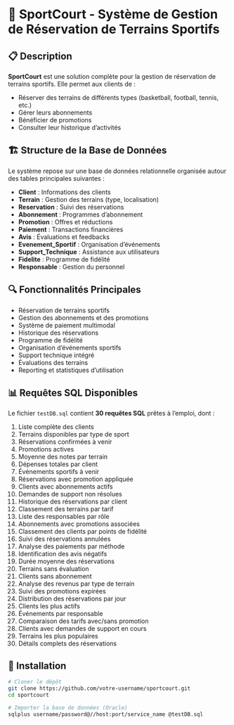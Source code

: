 # 🏀 SportCourt - Système de Gestion de Réservation de Terrains Sportifs

## 📋 Description

**SportCourt** est une solution complète pour la gestion de réservation de terrains sportifs. Elle permet aux clients de :
- Réserver des terrains de différents types (basketball, football, tennis, etc.)
- Gérer leurs abonnements
- Bénéficier de promotions
- Consulter leur historique d’activités

## 🏗️ Structure de la Base de Données

Le système repose sur une base de données relationnelle organisée autour des tables principales suivantes :

- **Client** : Informations des clients
- **Terrain** : Gestion des terrains (type, localisation)
- **Reservation** : Suivi des réservations
- **Abonnement** : Programmes d’abonnement
- **Promotion** : Offres et réductions
- **Paiement** : Transactions financières
- **Avis** : Évaluations et feedbacks
- **Evenement_Sportif** : Organisation d’événements
- **Support_Technique** : Assistance aux utilisateurs
- **Fidelite** : Programme de fidélité
- **Responsable** : Gestion du personnel

## 🔍 Fonctionnalités Principales

- Réservation de terrains sportifs
- Gestion des abonnements et des promotions
- Système de paiement multimodal
- Historique des réservations
- Programme de fidélité
- Organisation d’événements sportifs
- Support technique intégré
- Évaluations des terrains
- Reporting et statistiques d’utilisation

## 📊 Requêtes SQL Disponibles

Le fichier `testDB.sql` contient **30 requêtes SQL** prêtes à l’emploi, dont :

1. Liste complète des clients  
2. Terrains disponibles par type de sport  
3. Réservations confirmées à venir  
4. Promotions actives  
5. Moyenne des notes par terrain  
6. Dépenses totales par client  
7. Événements sportifs à venir  
8. Réservations avec promotion appliquée  
9. Clients avec abonnements actifs  
10. Demandes de support non résolues  
11. Historique des réservations par client  
12. Classement des terrains par tarif  
13. Liste des responsables par rôle  
14. Abonnements avec promotions associées  
15. Classement des clients par points de fidélité  
16. Suivi des réservations annulées  
17. Analyse des paiements par méthode  
18. Identification des avis négatifs  
19. Durée moyenne des réservations  
20. Terrains sans évaluation  
21. Clients sans abonnement  
22. Analyse des revenus par type de terrain  
23. Suivi des promotions expirées  
24. Distribution des réservations par jour  
25. Clients les plus actifs  
26. Événements par responsable  
27. Comparaison des tarifs avec/sans promotion  
28. Clients avec demandes de support en cours  
29. Terrains les plus populaires  
30. Détails complets des réservations  

## 🚀 Installation

```bash
# Cloner le dépôt
git clone https://github.com/votre-username/sportcourt.git
cd sportcourt

# Importer la base de données (Oracle)
sqlplus username/password@//host:port/service_name @testDB.sql
